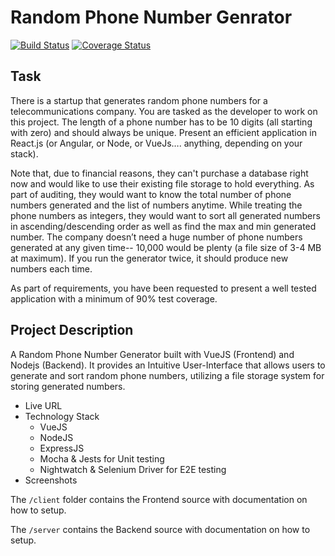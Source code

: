 # Random Phone Number Genrator
[![Build Status](https://travis-ci.org/johnkingzy/phone-number-generator-vuejs.svg?branch=master)](https://travis-ci.org/johnkingzy/phone-number-generator-vuejs) [![Coverage Status](https://coveralls.io/repos/github/johnkingzy/phone-number-generator-vuejs/badge.svg?branch=develop)](https://coveralls.io/github/johnkingzy/phone-number-generator-vuejs?branch=develop)

## Task
There is a startup that generates random phone numbers for a telecommunications company. You are tasked as the developer to work on this project. The length of a phone number has to be 10 digits (all starting with zero) and should always be unique. Present an efficient application in React.js (or Angular, or Node, or VueJs…. anything, depending on your stack). 

Note that, due to financial reasons, they can't purchase a database right now and would like to use their existing file storage to hold everything. As part of auditing, they would want to know the total number of phone numbers generated and the list of numbers anytime. While treating the phone numbers as integers, they would want to sort all generated numbers in ascending/descending order as well as find the max and min generated number. The company doesn’t need a huge number of phone numbers generated at any given time-- 10,000 would be plenty (a file size of 3-4 MB at maximum). If you run the generator twice, it should produce new numbers each time.

As part of requirements, you have been requested to present a well tested application with a minimum of 90% test coverage.

## Project Description
A Random Phone Number Generator built with VueJS (Frontend) and Nodejs (Backend). It provides an Intuitive User-Interface that allows users to generate and sort random phone numbers, utilizing a file storage system for storing generated numbers.

- Live URL
- Technology Stack
    - VueJS
    - NodeJS
    - ExpressJS
    - Mocha & Jests for Unit testing
    - Nightwatch & Selenium Driver for E2E testing
- Screenshots

The `/client` folder contains the Frontend source with documentation on how to setup.

The `/server` contains the Backend source with documentation on how to setup.